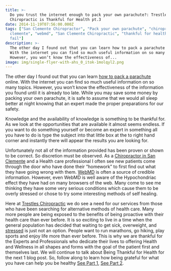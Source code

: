 ```yaml
---
title: >-
  Do you trust the internet enough to pack your own parachute?: Trestles
  Chiropractic is Thankful for Health pt.3
date: 2014-11-19T07:56:00.000Z
tags: ["San Clemente Chiropractor", "Pack your own parachute", "chiropractor san
  clemente", "webmd", "San Clemente Chiropractic", "thankful for health", "internet
  fail"]
description: >-
  The other day I found out that you can learn how to pack a parachute online.
  With the internet you can find so much useful information on so many topics.
  However, you won’t know the effectiveness of...
image: img/single-flyer-with-ahs_0_itok-1molqyl2.png
---
```

The other day I found out that you can learn [](<>)[how to pack a parachute](http://skydivetheranch.com/pro_pack.php "how to pack a parachute") online. With the internet you can find so much useful information on so many topics. However, you won’t know the effectiveness of the information you found until it is already too late. While you may save some money by packing your own parachute, it is safe to assume that we would all sleep better at night knowing that an expert made the proper preparations for our safety.

Knowledge and the availability of knowledge is something to be thankful for. As we look at the opportunities that are available it almost seems endless. If you want to do something yourself or become an expert in something all you have to do is type the subject into that little box at the to right hand corner and instantly there will appear the results you are looking for.

Unfortunately not all of the information provided has been proven or shown to be correct. So discretion must be observed. As a[](<>) [Chiropractor in San Clemente](../meet-doctors.html "Dr Ryan Anderson") and a Health care professional I often see new patients come through the door who have done their “homework” to first find out what they have going wrong with them.[](<>) [WebMD](http://www.webmd.com/balance/features/internet-makes-hypochondria-worse "webmd") is often a source of credible information. However, even WebMD is well aware of the Hypochondriac effect they have had on many browsers of the web. Many come to see me thinking they have some very serious conditions which cause them to be overly stressed or chose to try some interesting methods of self healing.

Here at[](<>) [Trestles Chiropractic](../index.html "Trestles Chiropractic") we do see a need for our services from those who have been searching for alternative methods of health care. Many more people are being exposed to the benefits of being proactive with their health care than ever before. It is so exciting to live in a time when the general population has decided that waiting to get sick, overweight, and[](<>) [stressed](stress-affects-your-quality-life.html "Stress") is just not an option. People want to run marathons, go hiking, play sports and enjoy life more than ever before. This is why we are thankful for the Experts and Professionals who dedicate their lives to offering Health and Wellness in all shapes and forms with the goal of the patient first and themselves last. We will continue to talk about Being Thankful for Health for the next 1 blog post. So, follow along to learn how being grateful for what you have can help you be healthy![](<>) [See Part 1](prescription-positivity-trestles-chiropractic-thankful-health-pt1.html "part 1"), [See Part 2](chiropractic-millitary-trestles-chiropractic-thankful-health-pt2.html "part 2").